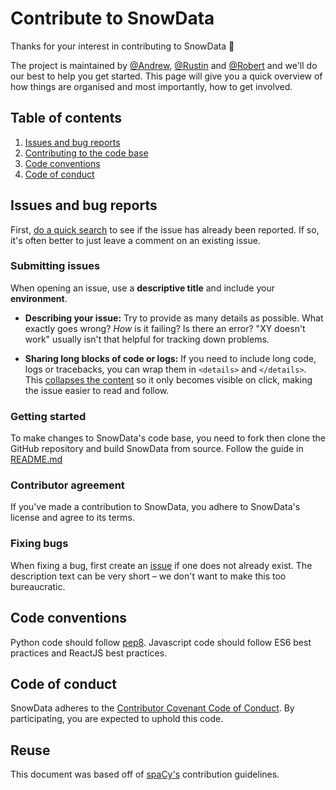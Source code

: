 # Contribute to SnowData

Thanks for your interest in contributing to SnowData 🎉 

The project is maintained
by [@Andrew](https://github.com/aj-medianet), [@Rustin](https://github.com/rustinwinger) and [@Robert](https://github.com/pfingstr)
and we'll do our best to help you get started. This page will give you a quick
overview of how things are organised and most importantly, how to get involved.

## Table of contents

1. [Issues and bug reports](#issues-and-bug-reports)
2. [Contributing to the code base](#contributing-to-the-code-base)
3. [Code conventions](#code-conventions)
7. [Code of conduct](#code-of-conduct)

## Issues and bug reports

First, [do a quick search](https://github.com/aj-medianet/snowdata.org/issues)
to see if the issue has already been reported. If so, it's often better to just
leave a comment on an existing issue.

### Submitting issues

When opening an issue, use a **descriptive title** and include your
**environment**. 

-   **Describing your issue:** Try to provide as many details as possible. What
    exactly goes wrong? _How_ is it failing? Is there an error?
    "XY doesn't work" usually isn't that helpful for tracking down problems.

-   **Sharing long blocks of code or logs:** If you need to include long code,
    logs or tracebacks, you can wrap them in `<details>` and `</details>`. This
    [collapses the content](https://developer.mozilla.org/en/docs/Web/HTML/Element/details)
    so it only becomes visible on click, making the issue easier to read and follow.

### Getting started

To make changes to SnowData's code base, you need to fork then clone the GitHub repository and build SnowData from source. Follow the guide in [README.md](README.md)

### Contributor agreement

If you've made a contribution to SnowData, you adhere to SnowData's license and agree to its terms.

### Fixing bugs

When fixing a bug, first create an
[issue](https://github.com/aj-medianet/snowdata.org/issues) if one does not already exist.
The description text can be very short – we don't want to make this too
bureaucratic.


## Code conventions

Python code should follow [pep8](https://www.python.org/dev/peps/pep-0008/).
Javascript code should follow ES6 best practices and ReactJS best practices.


## Code of conduct

SnowData adheres to the
[Contributor Covenant Code of Conduct](http://contributor-covenant.org/version/1/4/).
By participating, you are expected to uphold this code.

## Reuse

This document was based off of [spaCy's](https://github.com/explosion/spaCy) contribution guidelines.
